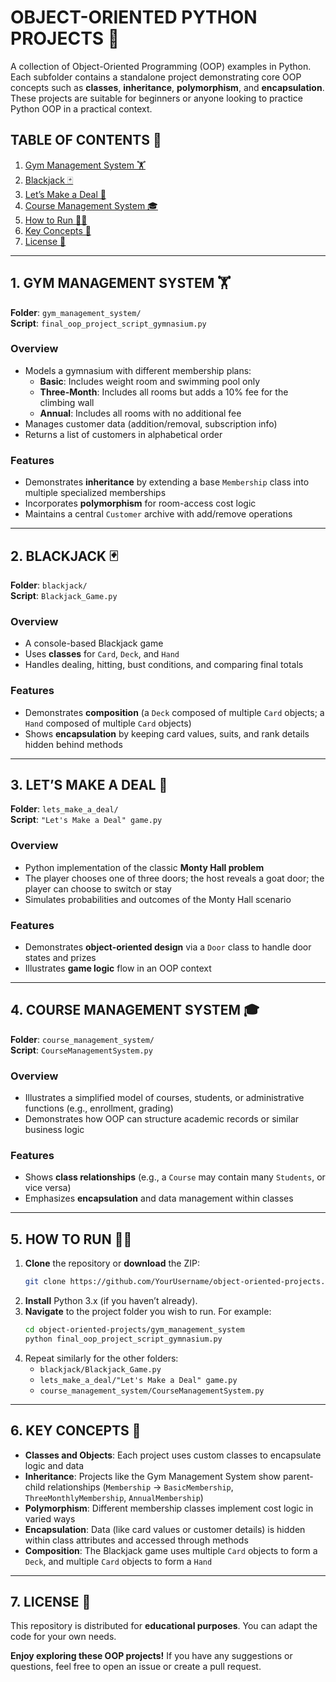 OBJECT-ORIENTED PYTHON PROJECTS 🚀  
==================================  
A collection of Object-Oriented Programming (OOP) examples in Python. Each subfolder contains a standalone project demonstrating core OOP concepts such as **classes**, **inheritance**, **polymorphism**, and **encapsulation**. These projects are suitable for beginners or anyone looking to practice Python OOP in a practical context.

## TABLE OF CONTENTS 📜
1. [Gym Management System 🏋️](#1-gym-management-system-️)  
2. [Blackjack 🃏](#2-blackjack-)  
3. [Let’s Make a Deal 🤝](#3-lets-make-a-deal-)  
4. [Course Management System 🎓](#4-course-management-system-)  
5. [How to Run 🏃‍♂️](#5-how-to-run-)  
6. [Key Concepts 🔑](#6-key-concepts-)  
7. [License 📝](#7-license-)  

---

## 1. GYM MANAGEMENT SYSTEM 🏋️
**Folder**: `gym_management_system/`  
**Script**: `final_oop_project_script_gymnasium.py`  

### Overview
- Models a gymnasium with different membership plans:  
  - **Basic**: Includes weight room and swimming pool only  
  - **Three-Month**: Includes all rooms but adds a 10% fee for the climbing wall  
  - **Annual**: Includes all rooms with no additional fee  
- Manages customer data (addition/removal, subscription info)  
- Returns a list of customers in alphabetical order  

### Features
- Demonstrates **inheritance** by extending a base `Membership` class into multiple specialized memberships  
- Incorporates **polymorphism** for room-access cost logic  
- Maintains a central `Customer` archive with add/remove operations  

---

## 2. BLACKJACK 🃏
**Folder**: `blackjack/`  
**Script**: `Blackjack_Game.py`  

### Overview
- A console-based Blackjack game  
- Uses **classes** for `Card`, `Deck`, and `Hand`  
- Handles dealing, hitting, bust conditions, and comparing final totals  

### Features
- Demonstrates **composition** (a `Deck` composed of multiple `Card` objects; a `Hand` composed of multiple `Card` objects)  
- Shows **encapsulation** by keeping card values, suits, and rank details hidden behind methods  

---

## 3. LET’S MAKE A DEAL 🤝
**Folder**: `lets_make_a_deal/`  
**Script**: `"Let's Make a Deal" game.py`  

### Overview
- Python implementation of the classic **Monty Hall problem**  
- The player chooses one of three doors; the host reveals a goat door; the player can choose to switch or stay  
- Simulates probabilities and outcomes of the Monty Hall scenario  

### Features
- Demonstrates **object-oriented design** via a `Door` class to handle door states and prizes  
- Illustrates **game logic** flow in an OOP context  

---

## 4. COURSE MANAGEMENT SYSTEM 🎓
**Folder**: `course_management_system/`  
**Script**: `CourseManagementSystem.py`  

### Overview
- Illustrates a simplified model of courses, students, or administrative functions (e.g., enrollment, grading)  
- Demonstrates how OOP can structure academic records or similar business logic  

### Features
- Shows **class relationships** (e.g., a `Course` may contain many `Students`, or vice versa)  
- Emphasizes **encapsulation** and data management within classes  

---

## 5. HOW TO RUN 🏃‍♂️
1. **Clone** the repository or **download** the ZIP:  
   ```bash
   git clone https://github.com/YourUsername/object-oriented-projects.git
   ```
2. **Install** Python 3.x (if you haven’t already).  
3. **Navigate** to the project folder you wish to run. For example:  
   ```bash
   cd object-oriented-projects/gym_management_system
   python final_oop_project_script_gymnasium.py
   ```
4. Repeat similarly for the other folders:
   - `blackjack/Blackjack_Game.py`
   - `lets_make_a_deal/"Let's Make a Deal" game.py`
   - `course_management_system/CourseManagementSystem.py`

---

## 6. KEY CONCEPTS 🔑
- **Classes and Objects**: Each project uses custom classes to encapsulate logic and data  
- **Inheritance**: Projects like the Gym Management System show parent-child relationships (`Membership` → `BasicMembership`, `ThreeMonthlyMembership`, `AnnualMembership`)  
- **Polymorphism**: Different membership classes implement cost logic in varied ways  
- **Encapsulation**: Data (like card values or customer details) is hidden within class attributes and accessed through methods  
- **Composition**: The Blackjack game uses multiple `Card` objects to form a `Deck`, and multiple `Card` objects to form a `Hand`  

---

## 7. LICENSE 📝
This repository is distributed for **educational purposes**. You can adapt the code for your own needs.  

**Enjoy exploring these OOP projects!** If you have any suggestions or questions, feel free to open an issue or create a pull request.

